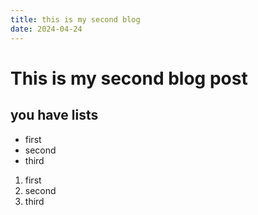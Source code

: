 ```yaml
---
title: this is my second blog
date: 2024-04-24
---
```


# This is my second blog post

## you have lists

- first
- second
- third

1. first
2. second
3. third

